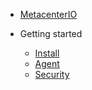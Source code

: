 - [MetacenterIO](/)

- Getting started
  - [<span class="fa fa-spinner">  Install</span>](install.md)
  - [Agent](agent.md)
  - [Security](security.md)